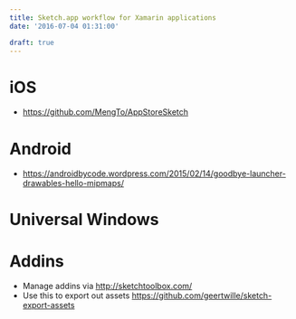 ```yaml
---
title: Sketch.app workflow for Xamarin applications
date: '2016-07-04 01:31:00'

draft: true
---
```

# iOS
* https://github.com/MengTo/AppStoreSketch


# Android
* https://androidbycode.wordpress.com/2015/02/14/goodbye-launcher-drawables-hello-mipmaps/

# Universal Windows


# Addins
* Manage addins via http://sketchtoolbox.com/
* Use this to export out assets https://github.com/geertwille/sketch-export-assets